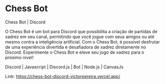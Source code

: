 # Chess Bot
Chess Bot  |  Discord

O Chess Bot é um bot para Discord que possibilita a criação de partidas de xadrez em seu canal, permitindo que você jogue com seus amigos ou até mesmo contra a inteligência artificial. Com o Chess Bot, é possível desfrutar de uma experiência divertida e desafiadora de xadrez diretamente no Discord. Experimente o Chess Bot e eleve seu jogo de xadrez para o próximo nível!

Discord  |  Javascript  |  Discord.js  |  Bot  |  Node.js  |  CanvasJs

Link: https://chess-bot-discord-victorpereira.vercel.app/
